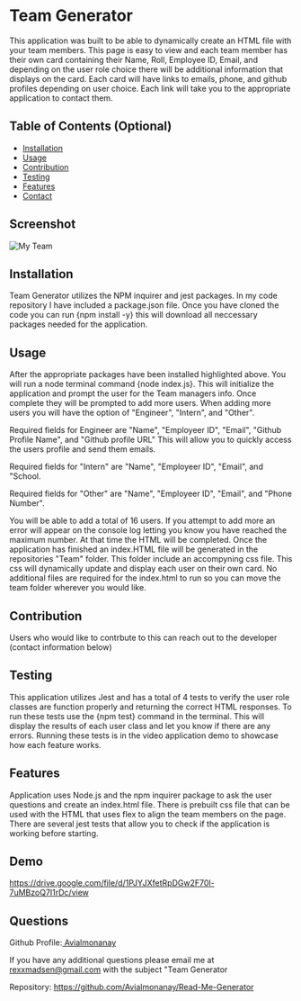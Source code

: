 # Team Generator        
This application was built to be able to dynamically create an HTML file with your team members. This page is easy to view and each team member has their own card containing their Name, Roll, Employee ID, Email, and depending on the user role choice there will be additional information that displays on the card. Each card will have links to emails, phone, and github profiles depending on user choice. Each link will take you to the appropriate application to contact them.  


## Table of Contents (Optional)

- [Installation](#installation)
- [Usage](#usage)
- [Contribution](#contribution)
- [Testing](#testing)
- [Features](#features)
- [Contact](#questions)

## Screenshot
![My Team](https://user-images.githubusercontent.com/108016215/193398549-2334f268-67bf-4717-882b-bbd06ef455fd.PNG)

## Installation
Team Generator utilizes the NPM inquirer and jest  packages. In my code repository I have included a package.json file. Once you have cloned the code you can run {npm install -y} this will download all neccessary packages needed for the application.

## Usage
After the appropriate packages have been installed highlighted above. You will run a node terminal command {node index.js}. This will initialize the application and prompt the user for the Team managers info. Once complete they will be prompted to add more users. When adding more users you will have the option of "Engineer", "Intern", and "Other". 

Required fields for Engineer are "Name", "Employeer ID", "Email", "Github Profile Name", and "Github profile URL" This will allow you to quickly access the users profile and send them emails. 

Required fields for "Intern" are "Name", "Employeer ID", "Email", and "School. 

Required fields for "Other" are "Name", "Employeer ID", "Email", and "Phone Number". 

You will be able to add a total of 16 users. If you attempt to add more an error will appear on the console log letting you know you have reached the maximum number. At that time the HTML will be completed. Once the application has finished an index.HTML file will be generated in the repositories "Team" folder. This folder include an accompyning css file. This css will dynamically update and display each user on their own card. No additional files are required for the index.html to run so you can move the team folder wherever you would like.

## Contribution
Users who would like to contrbute to this can reach out to the developer (contact information below)

## Testing
This application utilizes Jest and has a total of 4 tests to verify the user role classes are function properly and returning the correct HTML responses. To run these tests use the {npm test} command in the terminal. This will display the results of each user class and let you know if there are any errors. Running these tests is in the video application demo to showcase how each feature works.

## Features
Application uses Node.js and the npm inquirer package to ask the user questions and create an index.html file. There is prebuilt css file that can be used with the HTML that uses flex to align the team members on the page. There are several jest  tests that allow you to check if the application is working before starting.

## Demo
https://drive.google.com/file/d/1PJYJXfetRpDGw2F70l-7uMBzoQ7I1rDc/view

## Questions
Github Profile:[ Avialmonanay](https://github.com/Avialmonanay)

If you have any additional questions please email me at rexxmadsen@gmail.com with the subject "Team Generator

Repository: https://github.com/Avialmonanay/Read-Me-Generator

